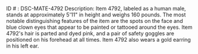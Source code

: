 ID # : DSC-MATE-4792
Description: Item 4792, labeled as a human male, stands at approximately 5'11" in height and weighs 160 pounds. The most notable distinguishing features of the item are the spots on the face and blue clown eyes that appear to be painted or tattooed around the eyes. Item 4792's hair is parted and dyed pink, and a pair of safety goggles are positioned on his forehead at all times. Item 4792 also wears a gold earring in his left ear.
